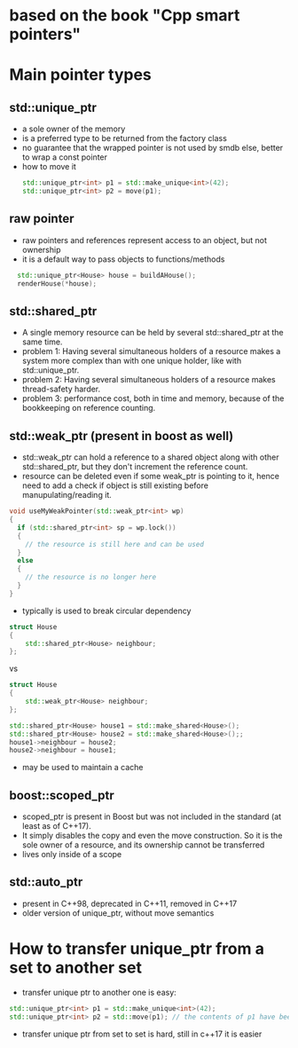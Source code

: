 # based on the book "Cpp smart pointers"

# Main pointer types

## std::unique_ptr
* a sole owner of the memory
* is a preferred type to be returned from the factory class
* no guarantee that the wrapped pointer is not used by smdb else, better to wrap a const pointer
* how to move it
  ``` c++
  std::unique_ptr<int> p1 = std::make_unique<int>(42);
  std::unique_ptr<int> p2 = move(p1);
  ```

## raw pointer 
* raw pointers and references represent access to an object, but not ownership
* it is a default way to pass objects to functions/methods
``` c++
  std::unique_ptr<House> house = buildAHouse();
  renderHouse(*house);
```
## std::shared_ptr 
* A single memory resource can be held by several std::shared_ptr at the same time.
* problem 1: Having several simultaneous holders of a resource makes a system more complex than with one unique holder, like with std::unique_ptr.
* problem 2: Having several simultaneous holders of a resource makes thread-safety harder.
* problem 3: performance cost, both in time and memory, because of the bookkeeping on reference counting.
## std::weak_ptr (present in boost as well)
* std::weak_ptr can hold a reference to a shared object along with other std::shared_ptr, but they don't increment the reference count.
* resource can be deleted even if some weak_ptr is pointing to it, hence need to add a check if object is still existing before manupulating/reading it. 
``` c++
void useMyWeakPointer(std::weak_ptr<int> wp)
{
  if (std::shared_ptr<int> sp = wp.lock())
  {
    // the resource is still here and can be used
  }
  else
  {
    // the resource is no longer here
  }
}
```
* typically is used to break circular dependency

``` c++
struct House
{
    std::shared_ptr<House> neighbour;
};
```
vs

``` c++
struct House
{
    std::weak_ptr<House> neighbour;
};
```
``` c++
std::shared_ptr<House> house1 = std::make_shared<House>();
std::shared_ptr<House> house2 = std::make_shared<House>();;
house1->neighbour = house2;
house2->neighbour = house1;
```
* may be used to maintain a cache
## boost::scoped_ptr
* scoped_ptr is present in Boost but was not included in the standard (at least as of C++17).
* It simply disables the copy and even the move construction. So it is the sole owner of a resource, and its ownership cannot be transferred
* lives only inside of a scope
## std::auto_ptr
* present in C++98, deprecated in C++11, removed in C++17
* older version of unique_ptr, without move semantics

# How to transfer unique_ptr from a set to another set
* transfer unique ptr to another one is easy:
``` c++
std::unique_ptr<int> p1 = std::make_unique<int>(42);
std::unique_ptr<int> p2 = std::move(p1); // the contents of p1 have been transferred to p2
```
* transfer unique ptr from set to set is hard, still in c++17 it is easier
